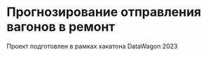 # Прогнозирование отправления вагонов в ремонт

Проект подготовлен в рамках хакатона DataWagon 2023
